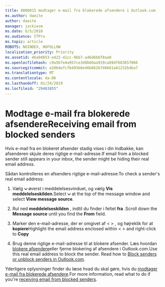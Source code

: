 ```yaml
---
title: 8000015 modtager e-mail fra blokerede afsendere i Outlook.com
ms.author: daeite
author: daeite
manager: jackiesm
ms.date: 6/5/2018
ms.audience: ITPro
ms.topic: article
ROBOTS: NOINDEX, NOFOLLOW
localization_priority: Priority
ms.assetid: 46a04853-e422-41cc-9bb7-a46d6b6f8aa0
ms.openlocfilehash: c9a56fe4a957ce3d0b60aa919ca89df683657066
ms.sourcegitcommit: e2864efcfb493b6e46b662b746661a61232bdba7
ms.translationtype: MT
ms.contentlocale: da-DK
ms.lasthandoff: 01/24/2019
ms.locfileid: "29463855"
---
```

# <a name="receiving-email-from-blocked-senders"></a><span data-ttu-id="9c4e9-102">Modtage e-mail fra blokerede afsendere</span><span class="sxs-lookup"><span data-stu-id="9c4e9-102">Receiving email from blocked senders</span></span>

<span data-ttu-id="9c4e9-103">Hvis e-mail fra en blokeret afsender stadig vises i din Indbakke, kan afsenderen skjule deres rigtige e-mail-adresse.</span><span class="sxs-lookup"><span data-stu-id="9c4e9-103">If email from a blocked sender still appears in your inbox, the sender might be hiding their real email address.</span></span>
  
<span data-ttu-id="9c4e9-104">Sådan kontrolleres en afsenders rigtige e-mail-adresse:</span><span class="sxs-lookup"><span data-stu-id="9c4e9-104">To check a sender's real email address:</span></span>
  
1. <span data-ttu-id="9c4e9-105">Vælg ![flere handlinger](media/11884972-7ebb-4afe-8b50-63efefb7cca8.png) øverst i meddelelsesvinduet, og vælg **Vis meddelelseskilden**.</span><span class="sxs-lookup"><span data-stu-id="9c4e9-105">Select ![More actions](media/11884972-7ebb-4afe-8b50-63efefb7cca8.png) at the top of the message window and select **View message source**.</span></span>
    
2. <span data-ttu-id="9c4e9-106">Rul ned **meddelelseskilden** , indtil du finder i feltet **fra** .</span><span class="sxs-lookup"><span data-stu-id="9c4e9-106">Scroll down the **Message source** until you find the **From** field.</span></span> 
    
3. <span data-ttu-id="9c4e9-107">Marker den e-mail-adresse, der er omgivet af \< \> , og højreklik for at **kopiere**</span><span class="sxs-lookup"><span data-stu-id="9c4e9-107">Highlight the email address enclosed within \< \> and right-click to **Copy**</span></span>
    
4. <span data-ttu-id="9c4e9-p101">Brug denne rigtige e-mail-adresse til at blokere afsender. Læs hvordan [blokere afsendere](https://support.office.com/article/afba1c94-77bb-4f50-8b85-057cf52f4d5e.aspx)eller fjerne blokering af afsendere i Outlook.com.</span><span class="sxs-lookup"><span data-stu-id="9c4e9-p101">Use this real email address to block the sender. Read how to [Block senders or unblock senders in Outlook.com](https://support.office.com/article/afba1c94-77bb-4f50-8b85-057cf52f4d5e.aspx).</span></span>
    
<span data-ttu-id="9c4e9-110">Yderligere oplysninger finder du læse hvad du skal gøre, hvis du [modtager e-mail fra blokerede afsendere](https://go.microsoft.com/fwlink/p/?linkid=2002011&amp;clcid=0x409).</span><span class="sxs-lookup"><span data-stu-id="9c4e9-110">For more information, read what to do if you're [receiving email from blocked senders](https://go.microsoft.com/fwlink/p/?linkid=2002011&amp;clcid=0x409).</span></span>
  

